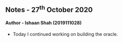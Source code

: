 ## Notes - 27<sup>th</sup> October 2020

#### Author - Ishaan Shah (2019111028)

- Today I continued working on building the oracle.
